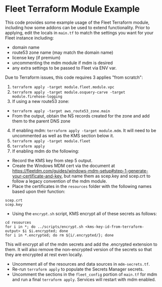 # Fleet Terraform Module Example
This code provides some example usage of the Fleet Terraform module, including how some addons can be used to extend functionality.  Prior to applying, edit the locals in `main.tf` to match the settings you want for your Fleet instance including:

 - domain name
 - route53 zone name (may match the domain name)
 - license key (if premium)
 - uncommenting the mdm module if mdm is desired
 - any extra settings to be passed to Fleet via ENV var.

Due to Terraform issues, this code requires 3 applies "from scratch":
1. `terraform apply -target module.fleet.module.vpc`
2. `terraform apply -target module.osquery-carve -target module.firehose-logging`
3. If using a new route53 zone:
  - `terraform apply -target aws_route53_zone.main`
  - From the output, obtain the NS records created for the zone and add them to the parent DNS zone
4. If enabling mdm: `terraform apply -target module.mdm`.  It will need to be uncommented as well as the KMS section below it.
5. `terraform apply -target module.fleet`
6. `terraform apply`
7. If enabling mdm do the following:
 - Record the KMS key from step 5 output.
 - Create the Windows MDM cert via the document at https://fleetdm.com/guides/windows-mdm-setup#step-1-generate-your-certificate-and-key, but name them as scep.key and scep.crt to follow a legacy convention of the mdm module. 
 - Place the certificates in the `resources` folder with the following names based upon their function:
```
scep.crt
scep.key
```
 - Using the `encrypt.sh` script, KMS encrypt all of these secrets as follows:
```
cd resources
for i in *; do ../scripts/encrypt.sh <kms-key-id-from-terraform-output> $i $i.encrypted; done
for i in *.encrypted; do rm ${i/.encrypted/}; done
```
This will encrypt all of the mdm secrets and add the .encrypted extension to them. It will also remove the non-encrypted version of the secrets so that they are encrypted at rest even locally.

 - Uncomment all of the resources and data sources in `mdm-secrets.tf`.
 - Re-run `terraform apply` to populate the Secrets Manager secrets.
 - Uncomment the sections in the `fleet_config` portion of `main.tf` for mdm and run a final `terraform apply`.  Services will restart with mdm enabled.


